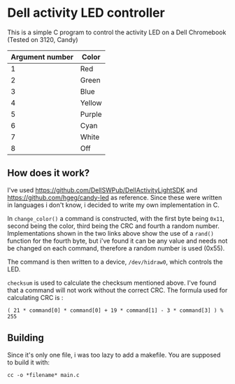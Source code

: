 # Dell activity LED controller

This is a simple C program to control the activity LED on a Dell Chromebook (Tested on 3120, Candy)


|Argument number|Color |
|---------------|------|
|1              |Red   |
|2              |Green |
|3              |Blue  |
|4              |Yellow|
|5              |Purple|
|6              |Cyan  |
|7              |White |
|8              |Off   |


## How does it work?

I've used https://github.com/DellSWPub/DellActivityLightSDK and https://github.com/hgeg/candy-led as reference.
Since these were written in languages i don't know, i decided to write my own implementation in C.

In `change_color()` a command is constructed, with the first byte being `0x11`, second being the color, third being the CRC and fourth a random number.
Implementations shown in the two links above show the use of a `rand()` function for the fourth byte, but i've found it can be any value and needs not be changed on each command, therefore a random number is used (0x55).

The command is then written to a device, `/dev/hidraw0`, which controls the LED.

`checksum` is used to calculate the checksum mentioned above. I've found that a command will not work without the correct CRC. 
The formula used for calculating CRC is :

`( 21 * command[0] * command[0] + 19 * command[1] - 3 * command[3] ) % 255`

## Building

Since it's only one file, i was too lazy to add a makefile. You are supposed to build it with:

`cc -o *filename* main.c`

